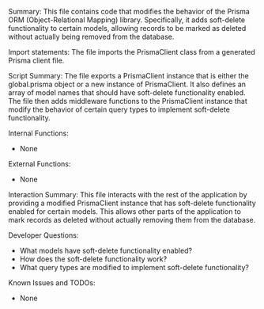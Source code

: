 Summary:
This file contains code that modifies the behavior of the Prisma ORM (Object-Relational Mapping) library. Specifically, it adds soft-delete functionality to certain models, allowing records to be marked as deleted without actually being removed from the database.

Import statements:
The file imports the PrismaClient class from a generated Prisma client file.

Script Summary:
The file exports a PrismaClient instance that is either the global.prisma object or a new instance of PrismaClient. It also defines an array of model names that should have soft-delete functionality enabled. The file then adds middleware functions to the PrismaClient instance that modify the behavior of certain query types to implement soft-delete functionality.

Internal Functions:
- None

External Functions:
- None

Interaction Summary:
This file interacts with the rest of the application by providing a modified PrismaClient instance that has soft-delete functionality enabled for certain models. This allows other parts of the application to mark records as deleted without actually removing them from the database.

Developer Questions:
- What models have soft-delete functionality enabled?
- How does the soft-delete functionality work?
- What query types are modified to implement soft-delete functionality?

Known Issues and TODOs:
- None